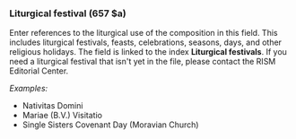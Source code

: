 ### Liturgical festival (657 $a)

Enter references to the liturgical use of the composition in this field. This includes liturgical festivals, feasts,
celebrations, seasons, days, and other religious holidays. The field is linked to the index **Liturgical festivals**. If
you need a liturgical festival that isn't yet in the file, please contact the RISM Editorial Center.

_Examples:_

- Nativitas Domini
- Mariae (B.V.) Visitatio
- Single Sisters Covenant Day (Moravian Church)
